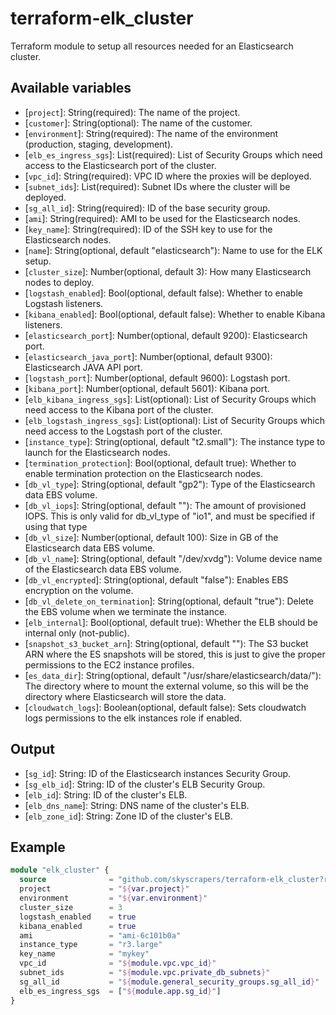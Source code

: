 # terraform-elk_cluster

Terraform module to setup all resources needed for an Elasticsearch cluster.

## Available variables

* \[`project`\]: String(required): The name of the project.
* \[`customer`\]: String(optional): The name of the customer. 
* \[`environment`\]: String(required): The name of the environment (production, staging, development).
* \[`elb_es_ingress_sgs`\]: List(required): List of Security Groups which need access to the Elasticsearch port of the cluster.
* \[`vpc_id`\]: String(required): VPC ID where the proxies will be deployed.
* \[`subnet_ids`\]: List(required): Subnet IDs where the cluster will be deployed.
* \[`sg_all_id`\]: String(required): ID of the base security group.
* \[`ami`\]: String(required): AMI to be used for the Elasticsearch nodes.
* \[`key_name`\]: String(required): ID of the SSH key to use for the Elasticsearch nodes.
* \[`name`\]: String(optional, default "elasticsearch"): Name to use for the ELK setup.
* \[`cluster_size`\]: Number(optional, default 3): How many Elasticsearch nodes to deploy.
* \[`logstash_enabled`\]: Bool(optional, default false): Whether to enable Logstash listeners.
* \[`kibana_enabled`\]: Bool(optional, default false): Whether to enable Kibana listeners.
* \[`elasticsearch_port`\]: Number(optional, default 9200): Elasticsearch port.
* \[`elasticsearch_java_port`\]: Number(optional, default 9300): Elasticsearch JAVA API port.
* \[`logstash_port`\]: Number(optional, default 9600): Logstash port.
* \[`kibana_port`\]: Number(optional, default 5601): Kibana port.
* \[`elb_kibana_ingress_sgs`\]: List(optional): List of Security Groups which need access to the Kibana port of the cluster.
* \[`elb_logstash_ingress_sgs`\]: List(optional): List of Security Groups which need access to the Logstash port of the cluster.
* \[`instance_type`\]: String(optional, default "t2.small"): The instance type to launch for the Elasticsearch nodes.
* \[`termination_protection`\]: Bool(optional, default true): Whether to enable termination protection on the Elasticsearch nodes.
* \[`db_vl_type`\]: String(optional, default "gp2"): Type of the Elasticsearch data EBS volume.
* \[`db_vl_iops`\]: String(optional, default ""): The amount of provisioned IOPS. This is only valid for db_vl_type of "io1", and must be specified if using that type
* \[`db_vl_size`\]: Number(optional, default 100): Size in GB of the Elasticsearch data EBS volume.
* \[`db_vl_name`\]: String(optional, default "/dev/xvdg"): Volume device name of the Elasticsearch data EBS volume.
* \[`db_vl_encrypted`\]: String(optional, default "false"): Enables EBS encryption on the volume.
* \[`db_vl_delete_on_termination`\]: String(optional, default "true"): Delete the EBS volume when we terminate the instance.
* \[`elb_internal`\]: Bool(optional, default true): Whether the ELB should be internal only (not-public).
* \[`snapshot_s3_bucket_arn`\]: String(optional, default ""): The S3 bucket ARN where the ES snapshots will be stored, this is just to give the proper permissions to the EC2 instance profiles.
* \[`es_data_dir`\]: String(optional, default "/usr/share/elasticsearch/data/"): The directory where to mount the external volume, so this will be the directory where Elasticsearch will store the data.
* \[`cloudwatch_logs`\]: Boolean(optional, default false): Sets cloudwatch logs permissions to the elk instances role if enabled.

## Output

* \[`sg_id`\]: String: ID of the Elasticsearch instances Security Group.
* \[`sg_elb_id`\]: String: ID of the cluster's ELB Security Group.
* \[`elb_id`\]: String: ID of the cluster's ELB.
* \[`elb_dns_name`\]: String: DNS name of the cluster's ELB.
* \[`elb_zone_id`\]: String: Zone ID of the cluster's ELB.

## Example

```terraform
module "elk_cluster" {
  source              = "github.com/skyscrapers/terraform-elk_cluster?ref=2.1.0"
  project             = "${var.project}"
  environment         = "${var.environment}"
  cluster_size        = 3
  logstash_enabled    = true
  kibana_enabled      = true
  ami                 = "ami-6c101b0a"
  instance_type       = "r3.large"
  key_name            = "mykey"
  vpc_id              = "${module.vpc.vpc_id}"
  subnet_ids          = "${module.vpc.private_db_subnets}"
  sg_all_id           = "${module.general_security_groups.sg_all_id}"
  elb_es_ingress_sgs  = ["${module.app.sg_id}"]
}
```
